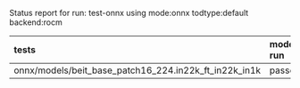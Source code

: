 Status report for run: test-onnx using mode:onnx todtype:default backend:rocm

| tests                                                 | model-run   | onnx-import   | torch-mlir   | iree-compile   | inference   |
|:------------------------------------------------------|:------------|:--------------|:-------------|:---------------|:------------|
| onnx/models/beit_base_patch16_224.in22k_ft_in22k_in1k | passed      | passed        | notrun       | failed         | notrun      |
